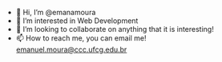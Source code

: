 - 👋 Hi, I’m @emanamoura
- 👀 I’m interested in Web Development
- 💞️ I’m looking to collaborate on anything that it is interesting!
- 📫 How to reach me, you can email me! emanuel.moura@ccc.ufcg.edu.br
